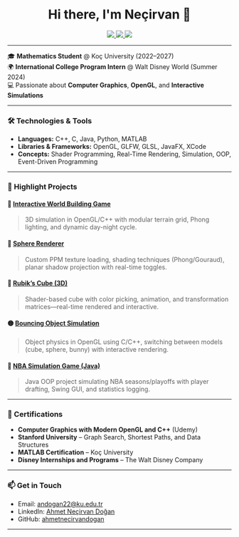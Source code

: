 <h1 align="center">Hi there, I'm Neçirvan 👋</h1>

<p align="center">
  <a href="https://www.linkedin.com/in/ahmet-necirvan-dogan-77a6b321a/">
    <img src="https://img.shields.io/badge/LinkedIn-AhmetNeçirvanDoğan-blue?logo=linkedin&style=flat-square" />
  </a>
  <a href="https://github.com/ahmetnecirvandogan">
    <img src="https://img.shields.io/badge/GitHub-ahmetnecirvandogan-181717?logo=github&style=flat-square" />
  </a>
  <a href="mailto:andogan22@ku.edu.tr">
    <img src="https://img.shields.io/badge/Email-andogan22@ku.edu.tr-red?style=flat-square&logo=gmail" />
  </a>
</p>

---

🎓 **Mathematics Student** @ Koç University (2022–2027)  
🌍 **International College Program Intern** @ Walt Disney World (Summer 2024)  
💻 Passionate about **Computer Graphics**, **OpenGL**, and **Interactive Simulations**

---

### 🛠️ Technologies & Tools

- **Languages:** C++, C, Java, Python, MATLAB  
- **Libraries & Frameworks:** OpenGL, GLFW, GLSL, JavaFX, XCode  
- **Concepts:** Shader Programming, Real-Time Rendering, Simulation, OOP, Event-Driven Programming

---

### 🚀 Highlight Projects

#### 🔧 [Interactive World Building Game](https://github.com/ahmetnecirvandogan/InteractiveWorldBuilding)
> 3D simulation in OpenGL/C++ with modular terrain grid, Phong lighting, and dynamic day-night cycle.

#### 🔴 [Sphere Renderer](https://github.com/ahmetnecirvandogan/SphereRenderer)
> Custom PPM texture loading, shading techniques (Phong/Gouraud), planar shadow projection with real-time toggles.

#### 🧩 [Rubik’s Cube (3D)](https://github.com/ahmetnecirvandogan/RubiksCube)
> Shader-based cube with color picking, animation, and transformation matrices—real-time rendered and interactive.

#### 🟡 [Bouncing Object Simulation](https://github.com/ahmetnecirvandogan/BouncingObjectSimulation)
> Object physics in OpenGL using C/C++, switching between models (cube, sphere, bunny) with interactive rendering.

#### 🏀 [NBA Simulation Game (Java)](https://github.com/ahmetnecirvandogan/NBA-GAME)
> Java OOP project simulating NBA seasons/playoffs with player drafting, Swing GUI, and statistics logging.

---

### 📜 Certifications

- **Computer Graphics with Modern OpenGL and C++** (Udemy)  
- **Stanford University** – Graph Search, Shortest Paths, and Data Structures  
- **MATLAB Certification** – Koç University  
- **Disney Internships and Programs** – The Walt Disney Company

---

### 📫 Get in Touch

- Email: [andogan22@ku.edu.tr](mailto:andogan22@ku.edu.tr)
- LinkedIn: [Ahmet Neçirvan Doğan](https://www.linkedin.com/in/ahmet-necirvan-dogan-77a6b321a/)
- GitHub: [ahmetnecirvandogan](https://github.com/ahmetnecirvandogan)

---
